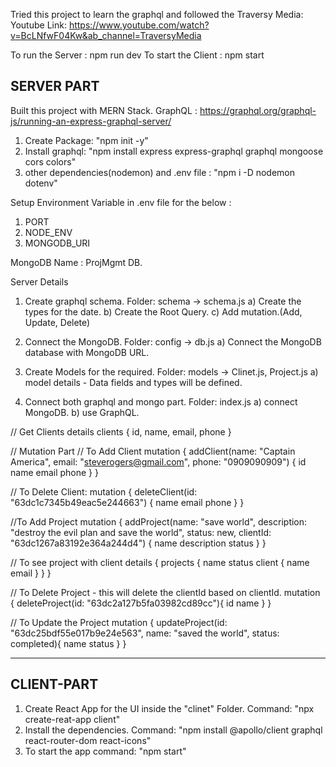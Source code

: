Tried this project to learn the graphql and followed the Traversy Media: 
Youtube Link: https://www.youtube.com/watch?v=BcLNfwF04Kw&ab_channel=TraversyMedia

To run the Server : npm run dev
To start the Client : npm start


SERVER PART
------------

Built this project with MERN Stack.
GraphQL : https://graphql.org/graphql-js/running-an-express-graphql-server/

1. Create Package: "npm init -y"
2. Install graphql: "npm install express express-graphql graphql mongoose cors colors"
3. other dependencies(nodemon) and .env file : "npm i -D nodemon dotenv"

Setup Environment Variable in .env file for the below : 
1. PORT
2. NODE_ENV
3. MONGODB_URI

MongoDB Name : ProjMgmt DB.

Server Details
1. Create graphql schema. Folder: schema -> schema.js
  a) Create the types for the date.
  b) Create the Root Query.
  c) Add mutation.(Add, Update, Delete)

2. Connect the MongoDB. Folder: config -> db.js 
  a) Connect the MongoDB database with MongoDB URL.

3. Create Models for the required. Folder: models -> Clinet.js, Project.js
  a) model details - Data fields and types will be defined.

4. Connect both graphql and mongo part. Folder: index.js
  a) connect MongoDB.
  b) use GraphQL.  



// Get Clients details
clients {
  id,
  name,
  email,
  phone
}

// Mutation Part
// To Add Client
mutation {
  addClient(name: "Captain America", email: "steverogers@gmail.com", phone: "0909090909") {
    id
    name
    email
    phone
  }
}

// To Delete Client:
mutation {
  deleteClient(id: "63dc1c7345b49eac5e244663") {
    name
    email
    phone
  }
}

//To Add Project
mutation {
  addProject(name: "save world", description: "destroy the evil plan and save the world", status: new, clientId: "63dc1267a83192e364a244d4") {
    name
    description
    status
  }
}

// To see project with client details
{
  projects {
    name
    status
    client {
      name
      email
    }
  }
}

// To Delete Project - this will delete the clientId based on clientId.
mutation {
	deleteProject(id: "63dc2a127b5fa03982cd89cc"){
    id
    name
  }
}

// To Update the Project
mutation {
  updateProject(id: "63dc25bdf55e017b9e24e563", name: "saved the world", status: completed){
    name
    status
  }
}

-------------------------------------------------------------------------------------------------

CLIENT-PART
------------

1. Create React App for the UI inside the "clinet" Folder.
    Command: "npx create-reat-app client"
2. Install the dependencies.
    Command: "npm install @apollo/client graphql react-router-dom react-icons"
3. To start the app command: "npm start"